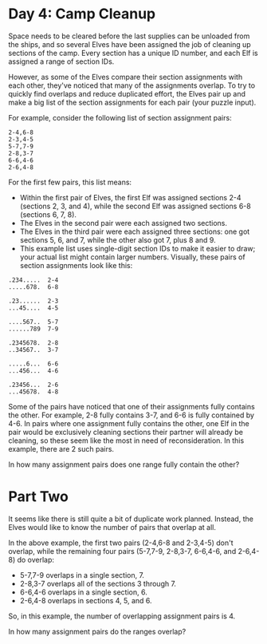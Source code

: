 # Day 4: Camp Cleanup

Space needs to be cleared before the last supplies can be unloaded from the ships,
and so several Elves have been assigned the job of cleaning up sections of the camp.
Every section has a unique ID number, and each Elf is assigned a range of section IDs.

However, as some of the Elves compare their section assignments with each other,
they've noticed that many of the assignments overlap.
To try to quickly find overlaps and reduce duplicated effort,
the Elves pair up and make a big list of the section assignments for each pair (your puzzle input).

For example, consider the following list of section assignment pairs:

```
2-4,6-8
2-3,4-5
5-7,7-9
2-8,3-7
6-6,4-6
2-6,4-8
```

For the first few pairs, this list means:

- Within the first pair of Elves,
  the first Elf was assigned sections 2-4 (sections 2, 3, and 4),
  while the second Elf was assigned sections 6-8 (sections 6, 7, 8).
- The Elves in the second pair were each assigned two sections.
- The Elves in the third pair were each assigned three sections:
  one got sections 5, 6, and 7, while the other also got 7, plus 8 and 9.
- This example list uses single-digit section IDs to make it easier to draw;
  your actual list might contain larger numbers. Visually, these pairs of section assignments look like this:

```
.234.....  2-4
.....678.  6-8

.23......  2-3
...45....  4-5

....567..  5-7
......789  7-9

.2345678.  2-8
..34567..  3-7

.....6...  6-6
...456...  4-6

.23456...  2-6
...45678.  4-8
```

Some of the pairs have noticed that one of their assignments fully contains the other.
For example, 2-8 fully contains 3-7, and 6-6 is fully contained by 4-6.
In pairs where one assignment fully contains the other,
one Elf in the pair would be exclusively cleaning sections their partner will already be cleaning,
so these seem like the most in need of reconsideration. In this example, there are 2 such pairs.

In how many assignment pairs does one range fully contain the other?



# Part Two

It seems like there is still quite a bit of duplicate work planned.
Instead, the Elves would like to know the number of pairs that overlap at all.

In the above example,
the first two pairs (2-4,6-8 and 2-3,4-5) don't overlap,
while the remaining four pairs (5-7,7-9, 2-8,3-7, 6-6,4-6, and 2-6,4-8) do overlap:

- 5-7,7-9 overlaps in a single section, 7.
- 2-8,3-7 overlaps all of the sections 3 through 7.
- 6-6,4-6 overlaps in a single section, 6.
- 2-6,4-8 overlaps in sections 4, 5, and 6.

So, in this example, the number of overlapping assignment pairs is 4.

In how many assignment pairs do the ranges overlap?
